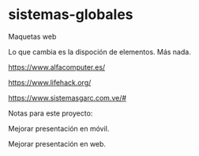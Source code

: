 # sistemas-globales
Maquetas web


Lo que cambia es la dispoción de elementos. Más nada.


https://www.alfacomputer.es/


https://www.lifehack.org/


https://www.sistemasgarc.com.ve/#


Notas para este proyecto:

Mejorar presentación en móvil.

Mejorar presentación en web.
